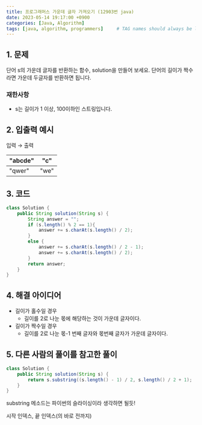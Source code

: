 ```yaml
---
title: 프로그래머스 가운데 글자 가져오기 (12903번 java)
date: 2023-05-14 19:17:00 +0900
categories: [Java, Algorithm]
tags: [java, algorithm, programmers]     # TAG names should always be lowercase
---
```


## 1. 문제

단어 s의 가운데 글자를 반환하는 함수, solution을 만들어 보세요. 단어의 길이가 짝수라면 가운데 두글자를 반환하면 됩니다.

### 재한사항

- s는 길이가 1 이상, 100이하인 스트링입니다.

## 2. 입출력 예시

입력 → 출력

| "abcde" | "c" |
| --- | --- |
| "qwer" | "we" |

## 3. 코드

```java
class Solution {
    public String solution(String s) {
        String answer = "";
        if (s.length() % 2 == 1){
            answer += s.charAt(s.length() / 2);
        }
        else {
            answer += s.charAt(s.length() / 2 - 1);
            answer += s.charAt(s.length() / 2);
        }
        return answer;
    }
}
```

## 4. 해결 아이디어

- 길이가 홀수일 경우
    - 길이를 2로 나눈 몫에 해당하는 것이 가운데 글자이다.
- 길이가 짝수일 경우
    - 길이를 2로 나눈 몫-1 번째 글자와 몫번째 글자가 가운데 글자이다.

## 5. 다른 사람의 풀이를 참고한 풀이

```java
class Solution {
    public String solution(String s) {
        return s.substring((s.length() - 1) / 2, s.length() / 2 + 1);
    }
}
```

substring 메소드는  파이썬의 슬라이싱이라 생각하면 될듯!

시작 인덱스, 끝 인덱스(의 바로 전까지)